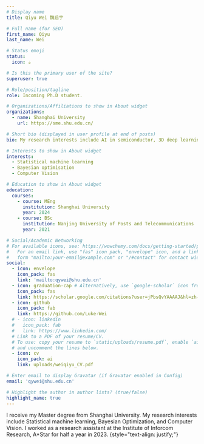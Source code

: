 ```yaml
---
# Display name
title: Qiyu Wei 魏启宇

# Full name (for SEO)
first_name: Qiyu
last_name: Wei

# Status emoji
status:
  icon: ☕️

# Is this the primary user of the site?
superuser: true

# Role/position/tagline
role: Incoming Ph.D student.

# Organizations/Affiliations to show in About widget
organizations:
  - name: Shanghai University
    url: https://sme.shu.edu.cn/

# Short bio (displayed in user profile at end of posts)
bio: My research interests include AI in semiconductor, 3D deep learning and Bayesian Optimisation.

# Interests to show in About widget
interests:
  - Statistical machine learning
  - Bayesian optimisation
  - Computer Vision

# Education to show in About widget
education:
  courses:
    - course: MEng 
      institution: Shanghai University
      year: 2024
    - course: BSc
      institution: Nanjing University of Posts and Telecommunications
      year: 2021

# Social/Academic Networking
# For available icons, see: https://wowchemy.com/docs/getting-started/page-builder/#icons
#   For an email link, use "fas" icon pack, "envelope" icon, and a link in the
#   form "mailto:your-email@example.com" or "/#contact" for contact widget.
social:
  - icon: envelope
    icon_pack: fas
    link: 'mailto:qywei@shu.edu.cn'
  - icon: graduation-cap # Alternatively, use `google-scholar` icon from `ai` icon pack
    icon_pack: fas
    link: https://scholar.google.com/citations?user=jPbsQvYAAAAJ&hl=zh-TW/
  - icon: github
    icon_pack: fab
    link: https://github.com/Luke-Wei
  # - icon: linkedin
  #   icon_pack: fab
  #   link: https://www.linkedin.com/
  # Link to a PDF of your resume/CV.
  # To use: copy your resume to `static/uploads/resume.pdf`, enable `ai` icons in `params.yaml`,
  # and uncomment the lines below.
  - icon: cv
    icon_pack: ai
    link: uploads/weiqiyu_CV.pdf

# Enter email to display Gravatar (if Gravatar enabled in Config)
email: 'qywei@shu.edu.cn'

# Highlight the author in author lists? (true/false)
highlight_name: true
---
```

I receive my Master degree from Shanghai University. My research interests include Statistical machine learning, Bayesian Optimization, and Computer Vision. I worked as a research assistant at the Institute of Inforcom Research, A*Star for half a year in 2023.
{style="text-align: justify;"}
